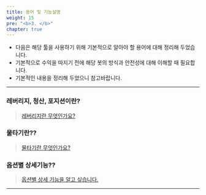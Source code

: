 ```yaml
---
title: 용어 및 기능설명
weight: 15
pre: "<b>3. </b>"
chapter: true
---
```



- 다음은 해당 툴을 사용하기 위해 기본적으로 알아야 할 용어에 대해 정리해 두었습니다.</br>
- 기본적으로 수익을 따지기 전에 해당 봇의 방식과 안전성에 대해 이해할 때 필요합니다.</br>
- 기본적인 내용을 정리해 두었으니 참고바랍니다.

---

### 레버리지, 청산, 포지션이란?

>[레버리지란 무엇인가요?](/3_document/1/)

### 물타기란??

>[물타기란 무엇인가요?](/3_document/2/)

### 옵션별 상세기능??

>[옵션별 상세 기능을 알고 싶습니다.](/3_document/3/)



---